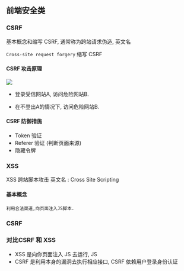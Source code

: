 ## 前端安全类

### CSRF
基本概念和缩写 CSRF, 通常称为跨站请求伪造, 英文名 

`Cross-site request forgery` 缩写 CSRF

#### CSRF 攻击原理
![](http://upload-images.jianshu.io/upload_images/100028-37e1f13dd91fee0d.jpg?imageMogr2/auto-orient/strip%7CimageView2/2/w/1240)

- 登录受信网站A, 访问危险网站B.

- 在不登出A的情况下, 访问危险网站B.

#### CSRF 防御措施
- Token 验证
- Referer 验证 (判断页面来源)
- 隐藏令牌

### XSS
XSS 跨站脚本攻击 英文名 : Cross Site Scripting

#### 基本概念
    利用合法渠道,向页面注入JS脚本.

### CSRF 

### 对比CSRF 和 XSS

- XSS 是向你页面注入 JS 去运行, JS 
- CSRF 是利用本身的漏洞去执行相应接口, CSRF 依赖用户登录身份认证

